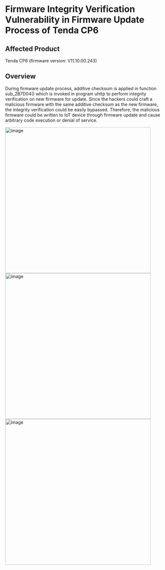 # Firmware Integrity Verification Vulnerability in Firmware Update Process of Tenda CP6

## Affected Product
Tenda CP6 (firmware version: V11.10.00.243)

## Overview
During firmware update process, additive checksum is applied in function sub_2B7D04() which is invoked in program uhttp to perform integrity verification on new firmware for update. Since the hackers could craft a malicious firmware with the same additive checksum as the new firmware, the integrity verification could be easily bypassed. Therefore, the malicious firmware could be written to IoT device through firmware update and cause arbitrary code execution or denial of service.

<img width="468" alt="image" src="https://github.com/user-attachments/assets/207cbac5-f9e7-4a3f-b5b3-6ea2283ba2d6" />\
<img width="468" alt="image" src="https://github.com/user-attachments/assets/6dda382f-45a6-4ae8-b4f5-da837abea19f" />\
<img width="468" alt="image" src="https://github.com/user-attachments/assets/cfd625af-ca4f-4c64-b8d8-ed39627a431a" />



